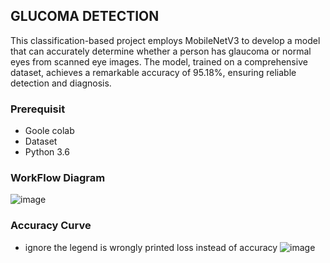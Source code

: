 ## GLUCOMA DETECTION

This classification-based project employs MobileNetV3 to develop a model that can accurately determine whether a person has glaucoma or normal eyes from scanned eye images. The model, trained on a comprehensive dataset, achieves a remarkable accuracy of 95.18%, ensuring reliable detection and diagnosis.

### Prerequisit
* Goole colab
* Dataset
* Python 3.6

### WorkFlow Diagram
![image](https://github.com/Tshar-k/Deep_Learning/assets/117516567/228a07fb-8428-47af-bba8-1d1277bb56e1)

### Accuracy Curve

* ignore the legend is wrongly printed loss instead of accuracy
![image](https://github.com/Tshar-k/Deep_Learning/assets/117516567/c87999ba-f396-4378-a5be-04f132fa2f32)


